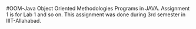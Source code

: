 #OOM-Java
Object Oriented Methodologies Programs in JAVA.
Assignment 1 is for Lab 1 and so on.
This assignment was done during 3rd semester in IIIT-Allahabad.
